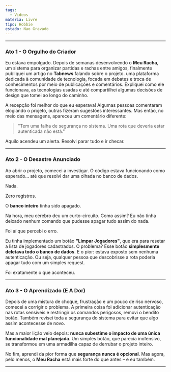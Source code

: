 ```yaml
---
tags:
  - Videos
materia: Livre
tipo: Hobbie
estado: Nao Gravado
---
```

---
### **Ato 1 - O Orgulho do Criador**

Eu estava empolgado. Depois de semanas desenvolvendo o **Meu Racha**, um sistema para organizar partidas e rachas entre amigos, finalmente publiquei um artigo no **Tabnews** falando sobre o projeto. uma plataforma dedicada à comunidade de tecnologia, focada em debates e troca de conhecimentos por meio de publicações e comentários. Expliquei como ele funcionava, as tecnologias usadas e até compartilhei algumas decisões de design que tomei ao longo do caminho.

A recepção foi melhor do que eu esperava! Algumas pessoas comentaram elogiando o projeto, outras fizeram sugestões interessantes. Mas então, no meio das mensagens, apareceu um comentário diferente:

> "Tem uma falha de segurança no sistema. Uma rota que deveria estar autenticada não está."

Aquilo acendeu um alerta. Resolvi parar tudo e ir checar.

---

### **Ato 2 - O Desastre Anunciado**

Ao abrir o projeto, comecei a investigar. O código estava funcionando como esperado… até que resolvi dar uma olhada no banco de dados.

Nada.

Zero registros.

O **banco inteiro** tinha sido apagado.

Na hora, meu cérebro deu um curto-circuito. Como assim? Eu não tinha deixado nenhum comando que pudesse apagar tudo assim do nada.

Foi aí que percebi o erro.

Eu tinha implementado um botão **"Limpar Jogadores"**, que era para resetar a lista de jogadores cadastrados. O problema? Esse botão **simplesmente deletava todo o banco de dados**. E o pior: estava exposto sem nenhuma autenticação. Ou seja, qualquer pessoa que descobrisse a rota poderia apagar tudo com um simples request.

Foi exatamente o que aconteceu.

---

### **Ato 3 - O Aprendizado (E A Dor)**

Depois de uma mistura de choque, frustração e um pouco de riso nervoso, comecei a corrigir o problema. A primeira coisa foi adicionar autenticação nas rotas sensíveis e restringir os comandos perigosos, removi o bendito botão. Também revisei toda a segurança do sistema para evitar que algo assim acontecesse de novo.

Mas a maior lição veio depois: **nunca subestime o impacto de uma única funcionalidade mal planejada**. Um simples botão, que parecia inofensivo, se transformou em uma armadilha capaz de derrubar o projeto inteiro.

No fim, aprendi da pior forma que **segurança nunca é opcional**. Mas agora, pelo menos, o **Meu Racha** está mais forte do que antes – e eu também.

---

